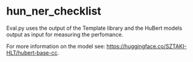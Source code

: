 # hun_ner_checklist

Eval.py uses the output of the Template library and the HuBert models output as input for measuring the perfomance.

For more information on the model see: <https://huggingface.co/SZTAKI-HLT/hubert-base-cc>.
